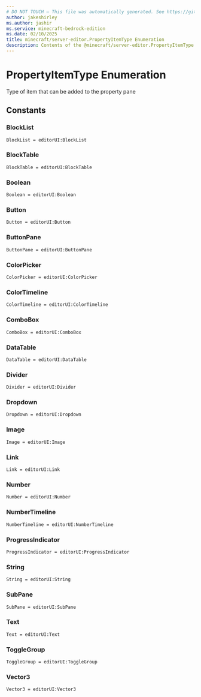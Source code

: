 ```yaml
---
# DO NOT TOUCH — This file was automatically generated. See https://github.com/mojang/minecraftapidocsgenerator to modify descriptions, examples, etc.
author: jakeshirley
ms.author: jashir
ms.service: minecraft-bedrock-edition
ms.date: 02/10/2025
title: minecraft/server-editor.PropertyItemType Enumeration
description: Contents of the @minecraft/server-editor.PropertyItemType enumeration.
---
```

# PropertyItemType Enumeration

Type of item that can be added to the property pane

## Constants
### **BlockList**
`BlockList = editorUI:BlockList`
### **BlockTable**
`BlockTable = editorUI:BlockTable`
### **Boolean**
`Boolean = editorUI:Boolean`
### **Button**
`Button = editorUI:Button`
### **ButtonPane**
`ButtonPane = editorUI:ButtonPane`
### **ColorPicker**
`ColorPicker = editorUI:ColorPicker`
### **ColorTimeline**
`ColorTimeline = editorUI:ColorTimeline`
### **ComboBox**
`ComboBox = editorUI:ComboBox`
### **DataTable**
`DataTable = editorUI:DataTable`
### **Divider**
`Divider = editorUI:Divider`
### **Dropdown**
`Dropdown = editorUI:Dropdown`
### **Image**
`Image = editorUI:Image`
### **Link**
`Link = editorUI:Link`
### **Number**
`Number = editorUI:Number`
### **NumberTimeline**
`NumberTimeline = editorUI:NumberTimeline`
### **ProgressIndicator**
`ProgressIndicator = editorUI:ProgressIndicator`
### **String**
`String = editorUI:String`
### **SubPane**
`SubPane = editorUI:SubPane`
### **Text**
`Text = editorUI:Text`
### **ToggleGroup**
`ToggleGroup = editorUI:ToggleGroup`
### **Vector3**
`Vector3 = editorUI:Vector3`
